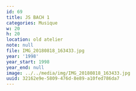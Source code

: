 ```yaml
---
id: 69
title: JS BACH 1
categories: Musique
w: 20
h: 20
location: old atelier
note: null
file: IMG_20180818_163433.jpg
year: '1998'
year_start: 1998
year_end: null
image: ../../media/img/IMG_20180818_163433.jpg
uuid: 32162e9e-5809-476d-8e89-a10fed786da7
---
```



